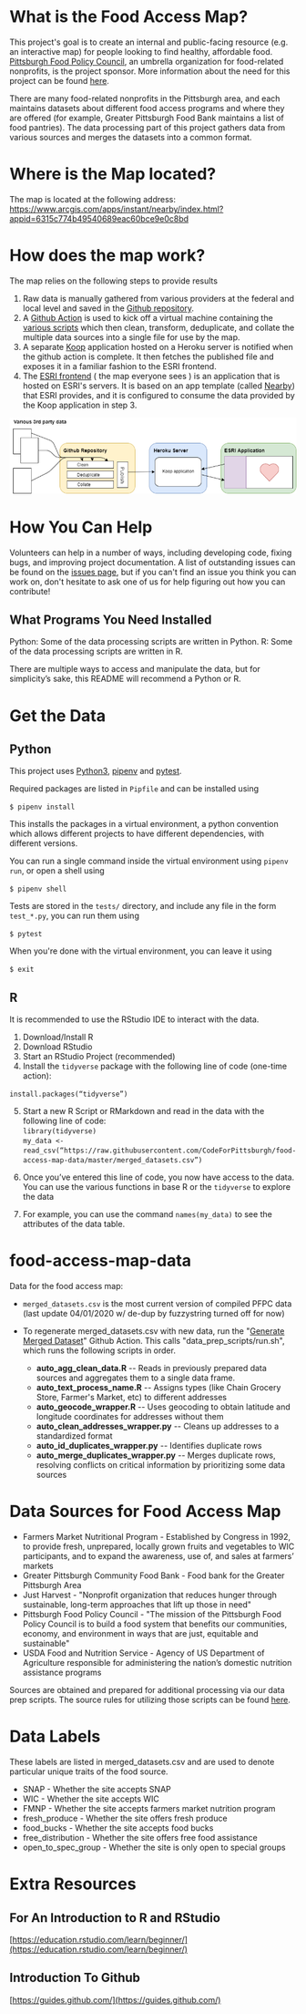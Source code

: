 # What is the Food Access Map?
This project's goal is to create an internal and public-facing resource (e.g. an interactive map) for people looking to find healthy, affordable food. [Pittsburgh Food Policy Council](https://www.pittsburghfoodpolicy.org), an umbrella organization for food-related nonprofits, is the project sponsor. More information about the need for this project can be found [here](https://docs.google.com/presentation/d/1hk3n8cwbKtqxZjHni3JJlvjSSUeCv4dbVIdjq3FiTp8/edit#slide=id.g58c466d72b_0_179).

There are many food-related nonprofits in the Pittsburgh area, and each maintains datasets about different food access programs and where they are offered (for example, Greater Pittsburgh Food Bank maintains a list of food pantries). The data processing part of this project gathers data from various sources and merges the datasets into a common format.

# Where is the Map located?

The map is located at the following address:
https://www.arcgis.com/apps/instant/nearby/index.html?appid=6315c774b49540689eac60bce9e0c8bd

# How does the map work?

The map relies on the following steps to provide results

1. Raw data is manually gathered from various providers at the federal and local level and saved in the [Github repository](https://github.com/CodeForPittsburgh/food-access-map-data).
2. A [Github Action](https://github.com/CodeForPittsburgh/food-access-map-data/actions) is used to kick off a virtual machine containing the [various scripts](https://github.com/CodeForPittsburgh/food-access-map-data/tree/master/data_prep_scripts) which then clean, transform, deduplicate, and collate the multiple  data sources into a single file for use by the map.
3. A separate [Koop](https://koopjs.github.io/) application hosted on a Heroku server is notified when the github action is complete.  It then fetches the published file and exposes it in a familiar fashion to the ESRI frontend.
4. The [ESRI frontend](https://www.arcgis.com/apps/instant/nearby/index.html?appid=6315c774b49540689eac60bce9e0c8bd) ( the map everyone sees ) is an application that is hosted on ESRI's servers.  It is based on an app template (called [Nearby](https://www.arcgis.com/home/item.html?id=9d3f21cfd9b14589968f7e5be91b52c8)) that ESRI provides, and it is configured to consume the data provided by the Koop application in step 3.

![System Diagram](/workflow_2.png)

# How You Can Help
Volunteers can help in a number of ways, including developing code, fixing bugs, and improving project documentation. A list of outstanding issues can be found on the [issues page](https://github.com/CodeForPittsburgh/food-access-map-data/issues), but if you can't find an issue you think you can work on, don't hesitate to ask one of us for help figuring out how you can contribute!

## What Programs You Need Installed

Python: Some of the data processing scripts are written in Python.
R: Some of the data processing scripts are written in R.


There are multiple ways to access and manipulate the data, but for simplicity’s sake, this README will recommend a Python or R.
# Get the Data
## Python
This project uses [Python3](https://www.python.org/), [pipenv](https://pypi.org/project/pipenv/) and [pytest](https://docs.pytest.org/en/6.2.x/).

Required packages are listed in `Pipfile` and can be installed using

```$ pipenv install```

This installs the packages in a virtual environment, a python convention which allows different projects to have different dependencies, with different versions.

You can run a single command inside the virtual environment using `pipenv run`, or open a shell using

```$ pipenv shell```

Tests are stored in the `tests/` directory, and include any file in the form `test_*.py`, you can run them using

```$ pytest```

When you're done with the virtual environment, you can leave it using

```$ exit```

## R
It is recommended to use the RStudio IDE to interact with the data.

1. Download/Install R
2. Download RStudio
3. Start an RStudio Project (recommended)
4. Install the `tidyverse` package with the following line of code (one-time action):

`install.packages(“tidyverse”)`

5. Start a new R Script or RMarkdown and read in the data with the following line of code:  
`library(tidyverse)`  
`my_data <- read_csv(“https://raw.githubusercontent.com/CodeForPittsburgh/food-access-map-data/master/merged_datasets.csv”)`  

6. Once you’ve entered this line of code, you now have access to the data. You can use the various functions in base R or the `tidyverse` to explore the data
7. For example, you can use the command `names(my_data)` to see the attributes of the data table.

# food-access-map-data

Data for the food access map:

* `merged_datasets.csv` is the most current version of compiled PFPC data (last update 04/01/2020 w/ de-dup by fuzzystring turned off for now)

* To regenerate merged_datasets.csv with new data, run the "[Generate Merged Dataset](https://github.com/CodeForPittsburgh/food-access-map-data/actions/workflows/generate_merged_dataset.yml)" Github Action. This calls "data_prep_scripts/run.sh", which runs the following scripts in order.
	+ **auto_agg_clean_data.R**   --		Reads in previously prepared data sources and aggregates them to a single data frame.
	+ **auto_text_process_name.R**  --		Assigns types (like Chain Grocery Store, Farmer's Market, etc) to different addresses
	+ **auto_geocode_wrapper.R**  --		Uses geocoding to obtain latitude and longitude coordinates for addresses without them
	+ **auto_clean_addresses_wrapper.py**  --	Cleans up addresses to a standardized format
	+ **auto_id_duplicates_wrapper.py**  --		Identifies duplicate rows
	+ **auto_merge_duplicates_wrapper.py**  --	Merges duplicate rows, resolving conflicts on critical information by prioritizing some data sources

# Data Sources for Food Access Map

* Farmers Market Nutritional Program - Established by Congress in 1992, to provide fresh, unprepared, locally grown fruits and vegetables to WIC participants, and to expand the awareness, use of, and sales at farmers’ markets
* Greater Pittsburgh Community Food Bank - Food bank for the Greater Pittsburgh Area
* Just Harvest - "Nonprofit organization that reduces hunger through sustainable, long-term approaches that lift up those in need"
* Pittsburgh Food Policy Council - "The mission of the Pittsburgh Food Policy Council is to build a food system that benefits our communities, economy, and environment in ways that are just, equitable and sustainable"
* USDA Food and Nutrition Service - Agency of US Department of Agriculture responsible for administering the nation’s domestic nutrition assistance programs

Sources are obtained and prepared for additional processing via our data prep scripts. The source rules for utilizing those scripts can be found [here](https://github.com/CodeForPittsburgh/food-access-map-data/blob/master/data_prep_scripts/source_rules.md).

# Data Labels
These labels are listed in merged_datasets.csv and are used to denote particular unique traits of the food source.

* SNAP - Whether the site accepts SNAP
* WIC - Whether the site accepts WIC
* FMNP - Whether the site accepts farmers market nutrition program
* fresh_produce - Whether the site offers fresh produce
* food_bucks - Whether the site accepts food bucks
* free_distribution - Whether the site offers free food assistance
* open_to_spec_group - Whether the site is only open to special groups

# Extra Resources

## For An Introduction to R and RStudio
[https://education.rstudio.com/learn/beginner/](https://education.rstudio.com/learn/beginner/)
## Introduction To Github
[https://guides.github.com/](https://guides.github.com/)
